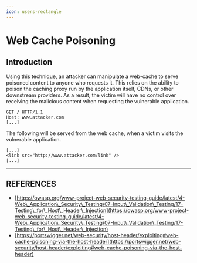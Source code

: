 ```yaml
---
icon: users-rectangle
---
```


# Web Cache Poisoning

## Introduction

Using this technique, an attacker can manipulate a web-cache to serve poisoned content to anyone who requests it. This relies on the ability to poison the caching proxy run by the application itself, CDNs, or other downstream providers. As a result, the victim will have no control over receiving the malicious content when requesting the vulnerable application.

```
GET / HTTP/1.1
Host: www.attacker.com
[...]
```

The following will be served from the web cache, when a victim visits the vulnerable application.

```
[...]
<link src="http://www.attacker.com/link" />
[...]
```







***

## REFERENCES

* [https://owasp.org/www-project-web-security-testing-guide/latest/4-Web\_Application\_Security\_Testing/07-Input\_Validation\_Testing/17-Testing\_for\_Host\_Header\_Injection](https://owasp.org/www-project-web-security-testing-guide/latest/4-Web\_Application\_Security\_Testing/07-Input\_Validation\_Testing/17-Testing\_for\_Host\_Header\_Injection)
* [https://portswigger.net/web-security/host-header/exploiting#web-cache-poisoning-via-the-host-header](https://portswigger.net/web-security/host-header/exploiting#web-cache-poisoning-via-the-host-header)

